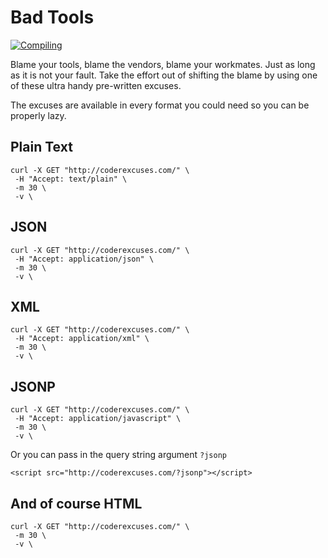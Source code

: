 Bad Tools
=========

[![Compiling](http://imgs.xkcd.com/comics/compiling.png)](http://xkcd.com/303/)

Blame your tools, blame the vendors, blame your workmates. Just as long as it is not your fault. Take the effort out of shifting the blame by using one of these ultra handy pre-written excuses.

The excuses are available in every format you could need so you can be properly lazy.

Plain Text
----------

    curl -X GET "http://coderexcuses.com/" \
     -H "Accept: text/plain" \
     -m 30 \
     -v \

JSON
----

    curl -X GET "http://coderexcuses.com/" \
     -H "Accept: application/json" \
     -m 30 \
     -v \

XML
---

    curl -X GET "http://coderexcuses.com/" \
     -H "Accept: application/xml" \
     -m 30 \
     -v \

JSONP
-----

    curl -X GET "http://coderexcuses.com/" \
     -H "Accept: application/javascript" \
     -m 30 \
     -v \

Or you can pass in the query string argument `?jsonp`

    <script src="http://coderexcuses.com/?jsonp"></script>

And of course HTML
------------------

    curl -X GET "http://coderexcuses.com/" \
     -m 30 \
     -v \
